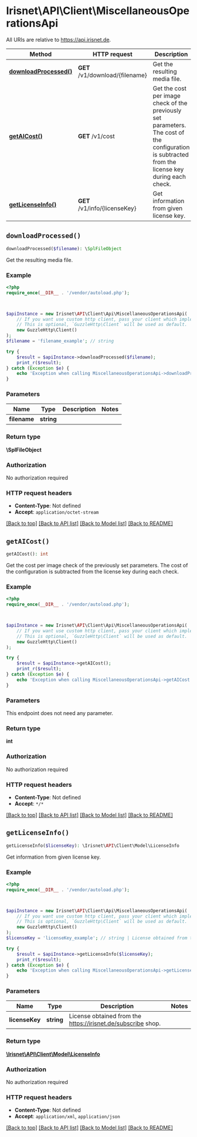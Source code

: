 # Irisnet\API\Client\MiscellaneousOperationsApi

All URIs are relative to https://api.irisnet.de.

Method | HTTP request | Description
------------- | ------------- | -------------
[**downloadProcessed()**](MiscellaneousOperationsApi.md#downloadProcessed) | **GET** /v1/download/{filename} | Get the resulting media file.
[**getAICost()**](MiscellaneousOperationsApi.md#getAICost) | **GET** /v1/cost | Get the cost per image check of the previously set parameters. The cost of the configuration is subtracted from the license key during each check.
[**getLicenseInfo()**](MiscellaneousOperationsApi.md#getLicenseInfo) | **GET** /v1/info/{licenseKey} | Get information from given license key.


## `downloadProcessed()`

```php
downloadProcessed($filename): \SplFileObject
```

Get the resulting media file.

### Example

```php
<?php
require_once(__DIR__ . '/vendor/autoload.php');



$apiInstance = new Irisnet\API\Client\Api\MiscellaneousOperationsApi(
    // If you want use custom http client, pass your client which implements `GuzzleHttp\ClientInterface`.
    // This is optional, `GuzzleHttp\Client` will be used as default.
    new GuzzleHttp\Client()
);
$filename = 'filename_example'; // string

try {
    $result = $apiInstance->downloadProcessed($filename);
    print_r($result);
} catch (Exception $e) {
    echo 'Exception when calling MiscellaneousOperationsApi->downloadProcessed: ', $e->getMessage(), PHP_EOL;
}
```

### Parameters

Name | Type | Description  | Notes
------------- | ------------- | ------------- | -------------
 **filename** | **string**|  |

### Return type

**\SplFileObject**

### Authorization

No authorization required

### HTTP request headers

- **Content-Type**: Not defined
- **Accept**: `application/octet-stream`

[[Back to top]](#) [[Back to API list]](../../README.md#endpoints)
[[Back to Model list]](../../README.md#models)
[[Back to README]](../../README.md)

## `getAICost()`

```php
getAICost(): int
```

Get the cost per image check of the previously set parameters. The cost of the configuration is subtracted from the license key during each check.

### Example

```php
<?php
require_once(__DIR__ . '/vendor/autoload.php');



$apiInstance = new Irisnet\API\Client\Api\MiscellaneousOperationsApi(
    // If you want use custom http client, pass your client which implements `GuzzleHttp\ClientInterface`.
    // This is optional, `GuzzleHttp\Client` will be used as default.
    new GuzzleHttp\Client()
);

try {
    $result = $apiInstance->getAICost();
    print_r($result);
} catch (Exception $e) {
    echo 'Exception when calling MiscellaneousOperationsApi->getAICost: ', $e->getMessage(), PHP_EOL;
}
```

### Parameters

This endpoint does not need any parameter.

### Return type

**int**

### Authorization

No authorization required

### HTTP request headers

- **Content-Type**: Not defined
- **Accept**: `*/*`

[[Back to top]](#) [[Back to API list]](../../README.md#endpoints)
[[Back to Model list]](../../README.md#models)
[[Back to README]](../../README.md)

## `getLicenseInfo()`

```php
getLicenseInfo($licenseKey): \Irisnet\API\Client\Model\LicenseInfo
```

Get information from given license key.

### Example

```php
<?php
require_once(__DIR__ . '/vendor/autoload.php');



$apiInstance = new Irisnet\API\Client\Api\MiscellaneousOperationsApi(
    // If you want use custom http client, pass your client which implements `GuzzleHttp\ClientInterface`.
    // This is optional, `GuzzleHttp\Client` will be used as default.
    new GuzzleHttp\Client()
);
$licenseKey = 'licenseKey_example'; // string | License obtained from the https://irisnet.de/subscribe shop.

try {
    $result = $apiInstance->getLicenseInfo($licenseKey);
    print_r($result);
} catch (Exception $e) {
    echo 'Exception when calling MiscellaneousOperationsApi->getLicenseInfo: ', $e->getMessage(), PHP_EOL;
}
```

### Parameters

Name | Type | Description  | Notes
------------- | ------------- | ------------- | -------------
 **licenseKey** | **string**| License obtained from the https://irisnet.de/subscribe shop. |

### Return type

[**\Irisnet\API\Client\Model\LicenseInfo**](../Model/LicenseInfo.md)

### Authorization

No authorization required

### HTTP request headers

- **Content-Type**: Not defined
- **Accept**: `application/xml`, `application/json`

[[Back to top]](#) [[Back to API list]](../../README.md#endpoints)
[[Back to Model list]](../../README.md#models)
[[Back to README]](../../README.md)
